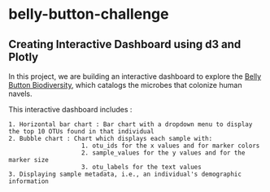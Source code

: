# belly-button-challenge
## Creating Interactive Dashboard using d3 and Plotly

In this project, we are building an interactive dashboard to explore the [Belly Button Biodiversity](https://robdunnlab.com/projects/belly-button-biodiversity/), which catalogs the microbes that colonize human navels.

This interactive dashboard includes :

    1. Horizontal bar chart : Bar chart with a dropdown menu to display the top 10 OTUs found in that individual
    2. Bubble chart : Chart which displays each sample with:
                        1. otu_ids for the x values and for marker colors
                        2. sample_values for the y values and for the marker size
                        3. otu_labels for the text values
    3. Displaying sample metadata, i.e., an individual's demographic information


